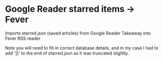 Google Reader starred items -> Fever
====================================

Imports starred.json (saved articles) from Google Reader Takeaway into Fever RSS reader

Note you will need to fill in correct database details, and in my case I had to add ']}' to the end of starred.json as it was truncated slightly.